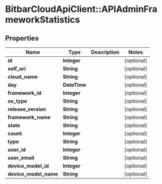 # BitbarCloudApiClient::APIAdminFrameworkStatistics

## Properties
Name | Type | Description | Notes
------------ | ------------- | ------------- | -------------
**id** | **Integer** |  | [optional] 
**self_uri** | **String** |  | [optional] 
**cloud_name** | **String** |  | [optional] 
**day** | **DateTime** |  | [optional] 
**framework_id** | **Integer** |  | [optional] 
**os_type** | **String** |  | [optional] 
**release_version** | **String** |  | [optional] 
**framework_name** | **String** |  | [optional] 
**state** | **String** |  | [optional] 
**count** | **Integer** |  | [optional] 
**type** | **String** |  | [optional] 
**user_id** | **Integer** |  | [optional] 
**user_email** | **String** |  | [optional] 
**device_model_id** | **Integer** |  | [optional] 
**device_model_name** | **String** |  | [optional] 

